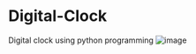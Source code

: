 # Digital-Clock
Digital clock using python programming
![image](https://github.com/aimanshahpuri/Digital-Clock/assets/125454433/a6abb1f2-4150-4db6-9147-dae44de39e7b)
